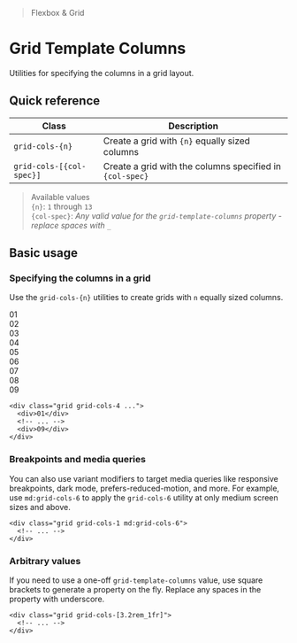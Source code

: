 > Flexbox & Grid

# Grid Template Columns
Utilities for specifying the columns in a grid layout.

## Quick reference

| Class                    | Description                                              |
| ------------------------ | -------------------------------------------------------- |
| `grid-cols-{n}`          | Create a grid with `{n}` equally sized columns           |
| `grid-cols-[{col-spec}]` | Create a grid with the columns specified in `{col-spec}` |

> Available values <br />
> `{n}`: `1` through `13` <br />
> `{col-spec}`: _Any valid value for the `grid-template-columns` property - replace spaces with `_`_ <br />

## Basic usage
### Specifying the columns in a grid
Use the `grid-cols-{n}` utilities to create grids with `n` equally sized columns.

<container class="overflow-auto">
  <box striped class="grid grid-cols-4 gap-16" fg-color="var(--tw-pink-fg)" bg-color="var(--tw-pink-bg)">
    <div class="bg-pink-500 ex-box">01</div>
    <div class="bg-pink-500 ex-box">02</div>
    <div class="bg-pink-500 ex-box">03</div>
    <div class="bg-pink-500 ex-box">04</div>
    <div class="bg-pink-500 ex-box">05</div>
    <div class="bg-pink-500 ex-box">06</div>
    <div class="bg-pink-500 ex-box">07</div>
    <div class="bg-pink-500 ex-box">08</div>
    <div class="bg-pink-500 ex-box">09</div>
  </box>
</container>

```html{1}
<div class="grid grid-cols-4 ...">
  <div>01</div>
  <!-- ... -->
  <div>09</div>
</div>
```

### Breakpoints and media queries
You can also use variant modifiers to target media queries like responsive breakpoints, dark mode, prefers-reduced-motion, and more. For example, use `md:grid-cols-6` to apply the `grid-cols-6` utility at only medium screen sizes and above.

```html{1}
<div class="grid grid-cols-1 md:grid-cols-6">
  <!-- ... -->
</div>
```

### Arbitrary values

If you need to use a one-off `grid-template-columns` value, use square brackets to generate a property on the fly. Replace any spaces in the property with underscore.

```html{1}
<div class="grid grid-cols-[3.2rem_1fr]">
  <!-- ... -->
</div>
```
